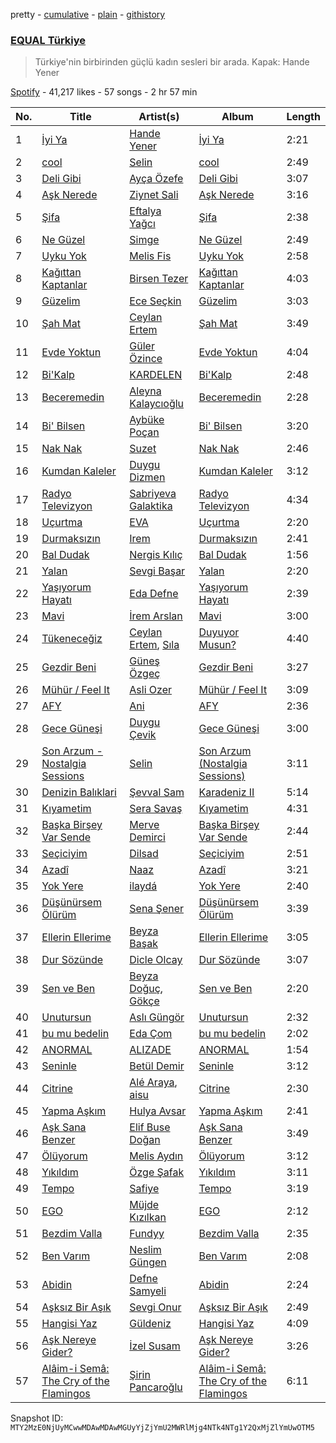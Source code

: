 pretty - [cumulative](/playlists/cumulative/37i9dQZF1DX3aD9A9aINSs.md) - [plain](/playlists/plain/37i9dQZF1DX3aD9A9aINSs) - [githistory](https://github.githistory.xyz/mackorone/spotify-playlist-archive/blob/main/playlists/plain/37i9dQZF1DX3aD9A9aINSs)

### [EQUAL Türkiye](https://open.spotify.com/playlist/37i9dQZF1DX3aD9A9aINSs)

> Türkiye'nin birbirinden güçlü kadın sesleri bir arada\. Kapak: Hande Yener

[Spotify](https://open.spotify.com/user/spotify) - 41,217 likes - 57 songs - 2 hr 57 min

| No. | Title | Artist(s) | Album | Length |
|---|---|---|---|---|
| 1 | [İyi Ya](https://open.spotify.com/track/3TGexGPlD7rgTFMOxaaC6f) | [Hande Yener](https://open.spotify.com/artist/08mjMUUjyTchMHCW7evc3R) | [İyi Ya](https://open.spotify.com/album/6EkTRByax1Vqz4qmL19iT5) | 2:21 |
| 2 | [cool](https://open.spotify.com/track/4JqtD9ezEPr4pe9rtWqL8f) | [Selin](https://open.spotify.com/artist/5xkqotsRPu6KQ4PiWjSGQf) | [cool](https://open.spotify.com/album/063lkN3VpFSEvX7Ni1QDXE) | 2:49 |
| 3 | [Deli Gibi](https://open.spotify.com/track/6pg8nVqD5N9ZsGAnEb90ku) | [Ayça Özefe](https://open.spotify.com/artist/01GsQzZqKa4M0j3CJ9BF13) | [Deli Gibi](https://open.spotify.com/album/5ZUyFat8hjMmd9M0ByLy6J) | 3:07 |
| 4 | [Aşk Nerede](https://open.spotify.com/track/0TbBL2gM9LrTfFxsO9v7Yc) | [Ziynet Sali](https://open.spotify.com/artist/7zVYyYhGZxvPHPuhzReYHP) | [Aşk Nerede](https://open.spotify.com/album/6PWAoRl3aB61205CIbekJ8) | 3:16 |
| 5 | [Şifa](https://open.spotify.com/track/7eI02w8QnpUJKWDVKuwe86) | [Eftalya Yağcı](https://open.spotify.com/artist/27JkefjyyNpoRTWGDIt6Tc) | [Şifa](https://open.spotify.com/album/4riReWp0osyEgT2nXvX33f) | 2:38 |
| 6 | [Ne Güzel](https://open.spotify.com/track/4QOVWiNQmMhOODibbU3cQw) | [Simge](https://open.spotify.com/artist/4StjyzjcmZ7a9QncHVf0pu) | [Ne Güzel](https://open.spotify.com/album/5qdprolO1wBPmcMLWV8ZoE) | 2:49 |
| 7 | [Uyku Yok](https://open.spotify.com/track/70p0jJB0M3d2RVUjr6AVug) | [Melis Fis](https://open.spotify.com/artist/59P035Jvn8eSY86obDOHZ8) | [Uyku Yok](https://open.spotify.com/album/0gtn5AJhVIhAhO1Ss2OQ1Q) | 2:58 |
| 8 | [Kağıttan Kaptanlar](https://open.spotify.com/track/0BhIgI651Gac6Ko4nosZ5F) | [Birsen Tezer](https://open.spotify.com/artist/3i5LEBNq1A00tgvcmB97vV) | [Kağıttan Kaptanlar](https://open.spotify.com/album/03JCyyqyHP8C5Q71iRoPsS) | 4:03 |
| 9 | [Güzelim](https://open.spotify.com/track/1xh4TN6flr8m751YFr2r9M) | [Ece Seçkin](https://open.spotify.com/artist/1lfD2lvoDctsMr6grjYOb5) | [Güzelim](https://open.spotify.com/album/5nYqLxjjZf7PVJfMtZH5yq) | 3:03 |
| 10 | [Şah Mat](https://open.spotify.com/track/32pC4SfDPfEt54GPeLmv4Z) | [Ceylan Ertem](https://open.spotify.com/artist/2crPPfVdmrxn5yUHLQVqOI) | [Şah Mat](https://open.spotify.com/album/2zzWBln4fEzJqAMHDcvr7K) | 3:49 |
| 11 | [Evde Yoktun](https://open.spotify.com/track/17DacosXmRdEnbgjlzVxdq) | [Güler Özince](https://open.spotify.com/artist/4KonFbiSZXcrs9ZLe2A1mX) | [Evde Yoktun](https://open.spotify.com/album/1fuL3JsIjTYmLr5ZdG2y6F) | 4:04 |
| 12 | [Bi'Kalp](https://open.spotify.com/track/0qF3jXs6QuR6aOLknVwJyJ) | [KARDELEN](https://open.spotify.com/artist/4mNGMbwJpaXOAAqbAOEQms) | [Bi'Kalp](https://open.spotify.com/album/4GseGLXycr8RoCaaq5IRBG) | 2:48 |
| 13 | [Beceremedin](https://open.spotify.com/track/1XfceswBcxvJwlGFNjU8cg) | [Aleyna Kalaycıoğlu](https://open.spotify.com/artist/3TKB1G75mSojFCZPks5KGJ) | [Beceremedin](https://open.spotify.com/album/0MwaFR7p4odYPJWB7rslsm) | 2:28 |
| 14 | [Bi' Bilsen](https://open.spotify.com/track/1qiU3dltfhZUOdphCKXbAx) | [Aybüke Poçan](https://open.spotify.com/artist/57rQZpIPdlavJHPyiIckCy) | [Bi' Bilsen](https://open.spotify.com/album/48qDu3rlYdDBLlCQuN2b8g) | 3:20 |
| 15 | [Nak Nak](https://open.spotify.com/track/0EFGiW22Z6qcrBGRKw9Lle) | [Suzet](https://open.spotify.com/artist/38AyHbljCz6Er3RC2p9ekA) | [Nak Nak](https://open.spotify.com/album/35U5i9zY7yzCdHrE7myGws) | 2:46 |
| 16 | [Kumdan Kaleler](https://open.spotify.com/track/47et63obl569tuC7Iwucnc) | [Duygu Dizmen](https://open.spotify.com/artist/4DnUEPJGy3fqp9ZfQ7wp7r) | [Kumdan Kaleler](https://open.spotify.com/album/0KAHp8cKIA0FopPctksDXo) | 3:12 |
| 17 | [Radyo Televizyon](https://open.spotify.com/track/4vCkOhNhrUAuBeKGwA0yx0) | [Sabriyeva Galaktika](https://open.spotify.com/artist/6ThNmxBjueCYlHM9ftfPmN) | [Radyo Televizyon](https://open.spotify.com/album/6dxlIVOyEVFYAJ021JgQPm) | 4:34 |
| 18 | [Uçurtma](https://open.spotify.com/track/6yQrrWB5EY40IhCF11X8Z4) | [EVA](https://open.spotify.com/artist/6VipcQoOSNsPaAkri2fohw) | [Uçurtma](https://open.spotify.com/album/6Lm5XCR46OxOgbljIa1OMq) | 2:20 |
| 19 | [Durmaksızın](https://open.spotify.com/track/1rOABiqY3NFmQuDL8p3qvm) | [Irem](https://open.spotify.com/artist/37pUvwGPKQdM2C6yeMxrBn) | [Durmaksızın](https://open.spotify.com/album/0w88oEb1YoCWW9OxyNON0t) | 2:41 |
| 20 | [Bal Dudak](https://open.spotify.com/track/4Ovv7luO7oQYAIjqZtF3Jo) | [Nergis Kılıç](https://open.spotify.com/artist/2S4lkjfEF50TTwFOHllVET) | [Bal Dudak](https://open.spotify.com/album/0HEiPxFyJ34VojxDtdZVhX) | 1:56 |
| 21 | [Yalan](https://open.spotify.com/track/6nRyFQ4H28PrqXOL95EFVN) | [Sevgi Başar](https://open.spotify.com/artist/75GPpiF0Z7Fd7RkY2H8XfV) | [Yalan](https://open.spotify.com/album/70RWBHsPpHenlrApRtR1kA) | 2:20 |
| 22 | [Yaşıyorum Hayatı](https://open.spotify.com/track/5r76zyy0Jh7oRe8WoRahsP) | [Eda Defne](https://open.spotify.com/artist/6oeN9SAqPdhVA71ghXCmZu) | [Yaşıyorum Hayatı](https://open.spotify.com/album/48SMvnx6VeZd0e26EWv6GU) | 2:39 |
| 23 | [Mavi](https://open.spotify.com/track/4SWYBHDbRvbMsioLKBKrzu) | [İrem Arslan](https://open.spotify.com/artist/1huZgcFqRB1OlkBFeKgqtR) | [Mavi](https://open.spotify.com/album/27YCLG8YjqoY2kDvxj0IT5) | 3:00 |
| 24 | [Tükeneceğiz](https://open.spotify.com/track/2R5tveUTA1jyz3DjqzsLZp) | [Ceylan Ertem](https://open.spotify.com/artist/2crPPfVdmrxn5yUHLQVqOI), [Sıla](https://open.spotify.com/artist/5gFPi3KWXEwA9bLEO47Ow0) | [Duyuyor Musun?](https://open.spotify.com/album/2PbY6wYPb8mN4TvJKy13ps) | 4:40 |
| 25 | [Gezdir Beni](https://open.spotify.com/track/6Ht0XllkGE4tpQ9rw98MfM) | [Güneş Özgeç](https://open.spotify.com/artist/6mkCYg6ZwD3mv7XnLy19CB) | [Gezdir Beni](https://open.spotify.com/album/2Dh4jkQx1PDj2aMD0cBOJl) | 3:27 |
| 26 | [Mühür / Feel It](https://open.spotify.com/track/6VpQIIokFIywIH2rMqIdyU) | [Asli Ozer](https://open.spotify.com/artist/7GPHCN0PZGJPqU0s2BIoJY) | [Mühür / Feel It](https://open.spotify.com/album/1IslDb9iLZIt6GTUZ7vfJu) | 3:09 |
| 27 | [AFY](https://open.spotify.com/track/1EoF2wx99AmMjdFF0llSUR) | [Ani](https://open.spotify.com/artist/1w7GXnVAbouWJoSGQ1gSJz) | [AFY](https://open.spotify.com/album/1c5SlU7OmyTld8icMR1rzO) | 2:36 |
| 28 | [Gece Güneşi](https://open.spotify.com/track/1JylY2aBw4ZYJ2dQoHY9OW) | [Duygu Çevik](https://open.spotify.com/artist/543KxEvAalf0h4VReC4tFK) | [Gece Güneşi](https://open.spotify.com/album/0qMH0n10EKPtmjZk8NOmlV) | 3:00 |
| 29 | [Son Arzum \- Nostalgia Sessions](https://open.spotify.com/track/3JYouVWzPAThSEhlaV8rP8) | [Selin](https://open.spotify.com/artist/5xkqotsRPu6KQ4PiWjSGQf) | [Son Arzum \(Nostalgia Sessions\)](https://open.spotify.com/album/0QN029mvuyO4sufQmD7ARy) | 3:11 |
| 30 | [Denizin Balıklari](https://open.spotify.com/track/0Ek9p8wz0YXaM2XzWKLd66) | [Şevval Sam](https://open.spotify.com/artist/5zkh6MICzIQIUoA9NfZpBx) | [Karadeniz II](https://open.spotify.com/album/3FfoAJ9O14o2swdXqhAOUM) | 5:14 |
| 31 | [Kıyametim](https://open.spotify.com/track/3t2FgPPJE6kujA6ByovF77) | [Sera Savaş](https://open.spotify.com/artist/0ZJEJs5ckjTCpL7BpyAHAF) | [Kıyametim](https://open.spotify.com/album/0r5383zvD9xMdA69Nq3Nvd) | 4:31 |
| 32 | [Başka Birşey Var Sende](https://open.spotify.com/track/64NBAXverXAXTf3rPALYvW) | [Merve Demirci](https://open.spotify.com/artist/1Ky2PiE9IMwMQ9pfs5SbFp) | [Başka Birşey Var Sende](https://open.spotify.com/album/2JCcU1tk0wAFS18qB44GzA) | 2:44 |
| 33 | [Seçiciyim](https://open.spotify.com/track/1pzSoxJvbAq4qc1WGjeamz) | [Dilsad](https://open.spotify.com/artist/3Sw6CgRtui6UyK77aotV30) | [Seçiciyim](https://open.spotify.com/album/30cUDclCEwsvYVdUyTEgAc) | 2:51 |
| 34 | [Azadî](https://open.spotify.com/track/4C79mdd7zUzW2hVwJmJLwk) | [Naaz](https://open.spotify.com/artist/736HGQRGr9rjG4VmmSpkz8) | [Azadî](https://open.spotify.com/album/6zJCr9aBd5PIt6ltumUA4O) | 3:21 |
| 35 | [Yok Yere](https://open.spotify.com/track/1QEVIfJoxSpC0GSIrgW7Hk) | [ilaydá](https://open.spotify.com/artist/1EkNauZuQgPE50N1JJqTy9) | [Yok Yere](https://open.spotify.com/album/5P5yjOAWUmvifRl5AxO0Yz) | 2:40 |
| 36 | [Düşünürsem Ölürüm](https://open.spotify.com/track/6V7DlnF4BmgsFdMmmw515n) | [Sena Şener](https://open.spotify.com/artist/7CW2eGwAuElNq09rVtZYsM) | [Düşünürsem Ölürüm](https://open.spotify.com/album/1NyvoDkiABvvnMrdnZB1bd) | 3:39 |
| 37 | [Ellerin Ellerime](https://open.spotify.com/track/51SVJoHzcUy6OPyO3fFy3e) | [Beyza Başak](https://open.spotify.com/artist/38awyHzw1soCVVfDYjLevO) | [Ellerin Ellerime](https://open.spotify.com/album/4isvvQmq5WwgVSELPxIemK) | 3:05 |
| 38 | [Dur Sözünde](https://open.spotify.com/track/0wDEYZX7hyyeJ5jHkQOlG3) | [Dicle Olcay](https://open.spotify.com/artist/0cJTMh5Hf6Z2iK6kBHYsC4) | [Dur Sözünde](https://open.spotify.com/album/4srTmW9T3IZb7wIKArAGy5) | 3:07 |
| 39 | [Sen ve Ben](https://open.spotify.com/track/5xs7Z0OTShWhsRhPxx0dnf) | [Beyza Doğuç](https://open.spotify.com/artist/58hQlMTfVuyOTvJihGj5Te), [Gökçe](https://open.spotify.com/artist/6EkoCL5oWSht8mekRNBWAn) | [Sen ve Ben](https://open.spotify.com/album/5s8qRaBIfF1YCag0shTd8i) | 2:20 |
| 40 | [Unutursun](https://open.spotify.com/track/2l0VYzkPCrfvkrpDHDlKbI) | [Aslı Güngör](https://open.spotify.com/artist/5q6LVjgGCZ2GlHjit9qClh) | [Unutursun](https://open.spotify.com/album/5gilJ7Z1gGQHXPtBadqtlp) | 2:32 |
| 41 | [bu mu bedelin](https://open.spotify.com/track/0fmTQPPt4dKWC3Io8TLBc5) | [Eda Çom](https://open.spotify.com/artist/4N1XWpY6EvprhvEjIQEaHz) | [bu mu bedelin](https://open.spotify.com/album/59GCze5rP1Ffnbd6jt7Tzh) | 2:02 |
| 42 | [ANORMAL](https://open.spotify.com/track/1x3Ow6I8AbWQyWHXFm5HzP) | [ALIZADE](https://open.spotify.com/artist/1EPZusBDP8yewhsaKtwktz) | [ANORMAL](https://open.spotify.com/album/4N73K1AtTOM4p5HXN3s8Nh) | 1:54 |
| 43 | [Seninle](https://open.spotify.com/track/0CgbX76UG52s1zpuOHhXAj) | [Betül Demir](https://open.spotify.com/artist/6aMuEI7xrBQvb2z0lXWwCR) | [Seninle](https://open.spotify.com/album/6kGJR8EuN4DHv5zVMIJIli) | 3:12 |
| 44 | [Citrine](https://open.spotify.com/track/5s5oxALrZsmER4dxd5k3qp) | [Alé Araya](https://open.spotify.com/artist/2kcVXlSyLmHdET22JmJ4jK), [aisu](https://open.spotify.com/artist/6WCTGeTYQ71cApZr34u4er) | [Citrine](https://open.spotify.com/album/4z1lIYsORI0Z8WgQjss9LC) | 2:30 |
| 45 | [Yapma Aşkım](https://open.spotify.com/track/7aOJ4L5w9QrUwlVrP4cBHI) | [Hulya Avsar](https://open.spotify.com/artist/5ZQ2xzMSMon0UUnulwsPiO) | [Yapma Aşkım](https://open.spotify.com/album/7jA7ZtI7U08g4R1VgTdJ7N) | 2:41 |
| 46 | [Aşk Sana Benzer](https://open.spotify.com/track/3vKMPjhF7ZU8QXLkLc1XYb) | [Elif Buse Doğan](https://open.spotify.com/artist/56hgP8k96P8s7hQyMvXCHS) | [Aşk Sana Benzer](https://open.spotify.com/album/3LE2oJlDz8H6rF0gpNtXCo) | 3:49 |
| 47 | [Ölüyorum](https://open.spotify.com/track/58aGdrIrBMOEelkFgxVKgP) | [Melis Aydın](https://open.spotify.com/artist/6bO5A4UYdnsR3kpmzLsci6) | [Ölüyorum](https://open.spotify.com/album/2jp70zJdUqlPKbt6t2WLkj) | 3:12 |
| 48 | [Yıkıldım](https://open.spotify.com/track/16SfeNQWR2tiaeD0SQYwfd) | [Özge Şafak](https://open.spotify.com/artist/5dOcJTlBOadLXvablIpZCi) | [Yıkıldım](https://open.spotify.com/album/2cJLVCPJif45WqCtFT7HyR) | 3:11 |
| 49 | [Tempo](https://open.spotify.com/track/4jnaaDg3i28Y9gZRs2pGMv) | [Safiye](https://open.spotify.com/artist/3J5L8phe7TP0vhoiXdJizP) | [Tempo](https://open.spotify.com/album/7BgnHDgPCBkboWtjrfLxKJ) | 3:19 |
| 50 | [EGO](https://open.spotify.com/track/7lBhOseoYqi8dfv3jjkJtX) | [Müjde Kızılkan](https://open.spotify.com/artist/7yw0ODWZGr9LscZQrCLcRa) | [EGO](https://open.spotify.com/album/08p7YNra9QBax627BMJ7ud) | 2:12 |
| 51 | [Bezdim Valla](https://open.spotify.com/track/5vFChssnXRZxtWpVoqd47V) | [Fundyy](https://open.spotify.com/artist/0Qd3WxeIl4mgfd2KYLwE7H) | [Bezdim Valla](https://open.spotify.com/album/17kGatsrbybLOWlPY25gcB) | 2:35 |
| 52 | [Ben Varım](https://open.spotify.com/track/6FlY2DunYaMciLrGlep4WU) | [Neslim Güngen](https://open.spotify.com/artist/0i0I5knspdhs2LXDdIHCyY) | [Ben Varım](https://open.spotify.com/album/1kJjB6BdUWyVtRIFsfwueU) | 2:08 |
| 53 | [Abidin](https://open.spotify.com/track/1TLWBnCAsIlgrIC0kf2OtV) | [Defne Samyeli](https://open.spotify.com/artist/1BRZppvuk0dM9dG7S3cTxS) | [Abidin](https://open.spotify.com/album/7LhexShAbwjSvUdK2Hn8Ua) | 2:24 |
| 54 | [Aşksız Bir Aşık](https://open.spotify.com/track/6luOR6m0J4TQfLBTMG1ysK) | [Sevgi Onur](https://open.spotify.com/artist/6jWVAYOnMCqe5lXjlzwRtH) | [Aşksız Bir Aşık](https://open.spotify.com/album/01teSzxWRlTQjBLZKqwJZZ) | 2:49 |
| 55 | [Hangisi Yaz](https://open.spotify.com/track/427T90knX4AmrXUyJiMJcq) | [Güldeniz](https://open.spotify.com/artist/5Eaf5K9dKIg4YiR51kVUTO) | [Hangisi Yaz](https://open.spotify.com/album/71ZNUAsdFZxeiPBNOJFdH6) | 4:09 |
| 56 | [Aşk Nereye Gider?](https://open.spotify.com/track/09DC7uSENMrR8Icn03bWDj) | [İzel Susam](https://open.spotify.com/artist/0GDbhr0gBaqdvfFpMbIhuC) | [Aşk Nereye Gider?](https://open.spotify.com/album/1zBYZyUQ2JQe7D0pdQeVKB) | 3:26 |
| 57 | [Alâim\-i Semâ: The Cry of the Flamingos](https://open.spotify.com/track/0sVuWrmmLQhuly57TXzwhZ) | [Şirin Pancaroğlu](https://open.spotify.com/artist/4B9vxPxDQUxc9xxSclq8BQ) | [Alâim\-i Semâ: The Cry of the Flamingos](https://open.spotify.com/album/4ChfnLfBaaLWN0RobiA8hs) | 6:11 |

Snapshot ID: `MTY2MzE0NjUyMCwwMDAwMDAwMGUyYjZjYmU2MWRlMjg4NTk4NTg1Y2QxMjZlYmUwOTM5`
